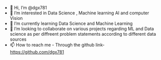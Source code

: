 - 👋 Hi, I’m @dgx781
- 👀 I’m interested in Data Science , Machine learning AI and computer Vision
- 🌱 I’m currently learning Data Science and Machine Learning
- 💞️ I’m looking to collaborate on various projects regarding ML and Data science as per diffreent problem statements according to different data sources
- 📫 How to reach me - Through the github link- https://github.com/dgx781
